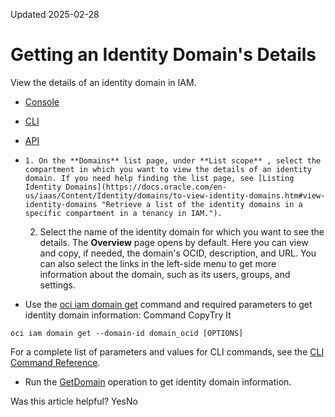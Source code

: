 Updated 2025-02-28
# Getting an Identity Domain's Details
View the details of an identity domain in IAM.
  * [Console](https://docs.oracle.com/en-us/iaas/Content/Identity/domains/to-view-details-of-an-identity-domain.htm)
  * [CLI](https://docs.oracle.com/en-us/iaas/Content/Identity/domains/to-view-details-of-an-identity-domain.htm)
  * [API](https://docs.oracle.com/en-us/iaas/Content/Identity/domains/to-view-details-of-an-identity-domain.htm)


  *     1. On the **Domains** list page, under **List scope** , select the compartment in which you want to view the details of an identity domain. If you need help finding the list page, see [Listing Identity Domains](https://docs.oracle.com/en-us/iaas/Content/Identity/domains/to-view-identity-domains.htm#view-identity-domains "Retrieve a list of the identity domains in a specific compartment in a tenancy in IAM.").
    2. Select the name of the identity domain for which you want to see the details.
The **Overview** page opens by default. Here you can view and copy, if needed, the domain's OCID, description, and URL. You can also select the links in the left-side menu to get more information about the domain, such as its users, groups, and settings.
  * Use the [oci iam domain get](https://docs.oracle.com/iaas/tools/oci-cli/latest/oci_cli_docs/cmdref/iam/domain/get.html) command and required parameters to get identity domain information:
Command
CopyTry It
```
oci iam domain get --domain-id domain_ocid [OPTIONS]
```

For a complete list of parameters and values for CLI commands, see the [CLI Command Reference](https://docs.oracle.com/iaas/tools/oci-cli/latest).
  * Run the [GetDomain](https://docs.oracle.com/iaas/api/#/en/identity/latest/Domain/GetDomain) operation to get identity domain information.


Was this article helpful?
YesNo

